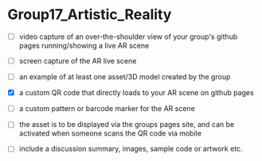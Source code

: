 # Group17_Artistic_Reality

- [ ] video capture of an over-the-shoulder view of your group's github pages running/showing a live AR scene
- [ ] screen capture of the AR live scene
- [ ] an example of at least one asset/3D model created by the group

- [x] a custom QR code that directly loads to your AR scene on github pages
- [ ] a custom pattern or barcode marker for the AR scene

- [ ] the asset is to be displayed via the groups pages site, and can be activated when someone scans the QR code via mobile
- [ ] include a discussion summary, images, sample code or artwork etc.
